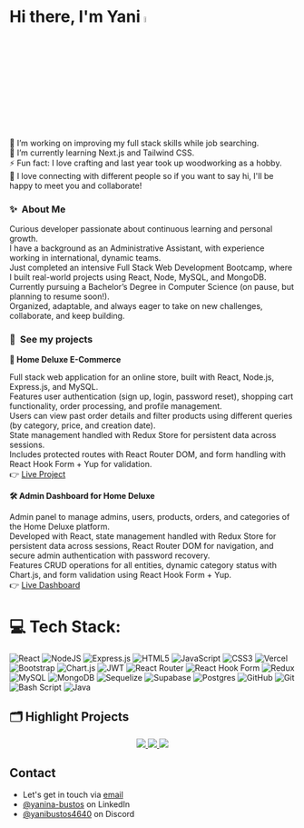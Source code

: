 # Hi there, I'm Yani <a href="https://www.gautamkrishnar.com/"><img src="https://media.giphy.com/media/hvRJCLFzcasrR4ia7z/giphy.gif" width="5%"></a>

🔭 I’m working on improving my full stack skills while job searching.  <br>🌱 I’m currently learning Next.js and Tailwind CSS.  <br>⚡ Fun fact: I love crafting and last year took up woodworking as a hobby.<br>👯 I love connecting with different people so if you want to say hi, I'll be happy to meet you and collaborate!

### ✨&nbsp; About Me

Curious developer passionate about continuous learning and personal growth.<br>
I have a background as an Administrative Assistant, with experience working in international, dynamic teams.<br>
Just completed an intensive Full Stack Web Development Bootcamp, where I built real-world projects using React, Node, MySQL, and MongoDB.<br>
Currently pursuing a Bachelor’s Degree in Computer Science (on pause, but planning to resume soon!).<br>
Organized, adaptable, and always eager to take on new challenges, collaborate, and keep building.<br>


### 🎯&nbsp; See my projects

**🛒 Home Deluxe E-Commerce** 

Full stack web application for an online store, built with React, Node.js, Express.js, and MySQL.  
Features user authentication (sign up, login, password reset), shopping cart functionality, order processing, and profile management.  
Users can view past order details and filter products using different queries (by category, price, and creation date).  
State management handled with Redux Store for persistent data across sessions.  
Includes protected routes with React Router DOM, and form handling with React Hook Form + Yup for validation.  
👉 [Live Project](https://homedeluxe.vercel.app/)

**🛠️ Admin Dashboard for Home Deluxe**  

Admin panel to manage admins, users, products, orders, and categories of the Home Deluxe platform.  
Developed with React, state management handled with Redux Store for persistent data across sessions, React Router DOM for navigation, and secure admin authentication with password recovery.  
Features CRUD operations for all entities, dynamic category status with Chart.js, and form validation using React Hook Form + Yup.<br> 
👉 [Live Dashboard](https://admin-dashboard-rho-ten-58.vercel.app/)


# 💻 Tech Stack:
![React](https://img.shields.io/badge/react-%2320232a.svg?style=flat&logo=react&logoColor=%2361DAFB) ![NodeJS](https://img.shields.io/badge/node.js-6DA55F?style=flat&logo=node.js&logoColor=white) ![Express.js](https://img.shields.io/badge/express.js-%23404d59.svg?style=flat&logo=express&logoColor=%2361DAFB) ![HTML5](https://img.shields.io/badge/html5-%23E34F26.svg?style=flat&logo=html5&logoColor=white) ![JavaScript](https://img.shields.io/badge/javascript-%23323330.svg?style=flat&logo=javascript&logoColor=%23F7DF1E) ![CSS3](https://img.shields.io/badge/css3-%231572B6.svg?style=flat&logo=css3&logoColor=white) ![Vercel](https://img.shields.io/badge/vercel-%23000000.svg?style=flat&logo=vercel&logoColor=white) ![Bootstrap](https://img.shields.io/badge/bootstrap-%238511FA.svg?style=flat&logo=bootstrap&logoColor=white) ![Chart.js](https://img.shields.io/badge/chart.js-F5788D.svg?style=flat&logo=chart.js&logoColor=white)  ![JWT](https://img.shields.io/badge/JWT-black?style=flat&logo=JSON%20web%20tokens) ![React Router](https://img.shields.io/badge/React_Router-CA4245?style=flat&logo=react-router&logoColor=white) ![React Hook Form](https://img.shields.io/badge/React%20Hook%20Form-%23EC5990.svg?style=flat&logo=reacthookform&logoColor=white) ![Redux](https://img.shields.io/badge/redux-%23593d88.svg?style=flat&logo=redux&logoColor=white) ![MySQL](https://img.shields.io/badge/mysql-4479A1.svg?style=flat&logo=mysql&logoColor=white) ![MongoDB](https://img.shields.io/badge/MongoDB-%234ea94b.svg?style=flat&logo=mongodb&logoColor=white) ![Sequelize](https://img.shields.io/badge/Sequelize-52B0E7?style=flat&logo=Sequelize&logoColor=white) ![Supabase](https://img.shields.io/badge/Supabase-3ECF8E?style=flat&logo=supabase&logoColor=white) ![Postgres](https://img.shields.io/badge/postgres-%23316192.svg?style=flat&logo=postgresql&logoColor=white) ![GitHub](https://img.shields.io/badge/github-%23121011.svg?style=flat&logo=github&logoColor=white) ![Git](https://img.shields.io/badge/git-%23F05033.svg?style=flat&logo=git&logoColor=white) ![Bash Script](https://img.shields.io/badge/bash_script-%23121011.svg?style=flat&logo=gnu-bash&logoColor=white)
![Java](https://img.shields.io/badge/java-%23ED8B00.svg?style=flat&logo=openjdk&logoColor=white)


## 🗂️ Highlight Projects

<p align="center">
  <a href="https://github.com/yanibustos/homedeluxe-front">
    <img src="https://github-readme-stats.vercel.app/api/pin/?username=yanibustos&repo=homedeluxe-front&theme=github_dark" />
  </a>
  <a href="https://github.com/yanibustos/homedeluxe-admin-dashboard">
    <img src="https://github-readme-stats.vercel.app/api/pin/?username=yanibustos&repo=homedeluxe-admin-dashboard&theme=github_dark" />
  </a>
  <a href="https://github.com/yanibustos/homedeluxe-api">
    <img src="https://github-readme-stats.vercel.app/api/pin/?username=yanibustos&repo=homedeluxe-api&theme=github_dark" />
  </a>
</p>


## Contact
- Let's get in touch via [email](mailto:yanibustos4596@gmail.com)
- [@yanina-bustos](https://linkedin.com/in/yanina-bustos) on LinkedIn
- [@yanibustos4640](./) on Discord
<!-- Proudly created with GPRM ( https://gprm.itsvg.in ) -->

